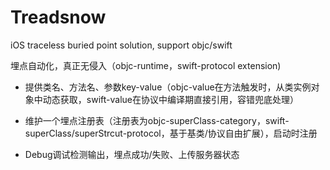 # Treadsnow
iOS traceless buried point solution, support objc/swift

埋点自动化，真正无侵入（objc-runtime，swift-protocol extension)

- 提供类名、方法名、参数key-value（objc-value在方法触发时，从类实例对象中动态获取，swift-value在协议中编译期直接引用，容错兜底处理）

- 维护一个埋点注册表（注册表为objc-superClass-category，swift-superClass/superStrcut-protocol，基于基类/协议自由扩展），启动时注册

- Debug调试检测输出，埋点成功/失败、上传服务器状态
